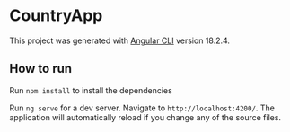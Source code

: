 # CountryApp

This project was generated with [Angular CLI](https://github.com/angular/angular-cli) version 18.2.4.

## How to run

Run `npm install` to install the dependencies

Run `ng serve` for a dev server. Navigate to `http://localhost:4200/`. The application will automatically reload if you change any of the source files.
